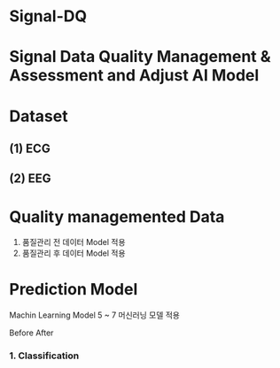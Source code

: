 # Signal-DQ

# Signal Data Quality Management & Assessment and Adjust AI Model

# Dataset
## (1) ECG
## (2) EEG

# Quality managemented Data
1. 품질관리 전 데이터 Model 적용
2. 품질관리 후 데이터 Model 적용

# Prediction Model
Machin Learning Model 
5 ~ 7 머신러닝 모델 적용

Before After

### 1. Classification
